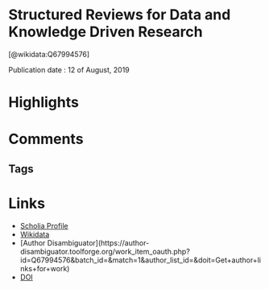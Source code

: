 
Structured Reviews for Data and Knowledge Driven Research
=========================================================
  
  [@wikidata:Q67994576]  
  
Publication date : 12 of August, 2019  

# Highlights

# Comments
<!-- Same as Q91866899 -->
## Tags

# Links
  
 * [Scholia Profile](https://scholia.toolforge.org/work/Q67994576)  
 * [Wikidata](https://www.wikidata.org/wiki/Q67994576)  
 * [Author Disambiguator](https://author-
disambiguator.toolforge.org/work_item_oauth.php?id=Q67994576&batch_id=&match=1&author_list_id=&doit=Get+author+links+for+work)  
 * [DOI](https://doi.org/10.1101/729475)  
